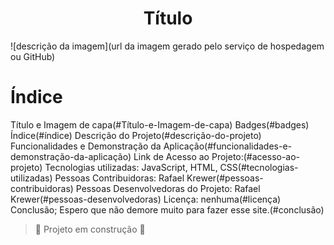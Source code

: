 <h1 align="center"> Título </h1>

![descrição da imagem](url da imagem gerado pelo serviço de hospedagem ou GitHub)

# Índice 

 Título e Imagem de capa(#Título-e-Imagem-de-capa)
 Badges(#badges)
 Índice(#índice)
 Descrição do Projeto(#descrição-do-projeto)
 Funcionalidades e Demonstração da Aplicação(#funcionalidades-e-demonstração-da-aplicação)
 Link de Acesso ao Projeto:(#acesso-ao-projeto)
 Tecnologias utilizadas: JavaScript, HTML, CSS(#tecnologias-utilizadas)
 Pessoas Contribuidoras: Rafael Krewer(#pessoas-contribuidoras)
 Pessoas Desenvolvedoras do Projeto: Rafael Krewer(#pessoas-desenvolvedoras)
 Licença: nenhuma(#licença)
 Conclusão; Espero que não demore muito para fazer esse site.(#conclusão)
 
> :construction: Projeto em construção :construction:
